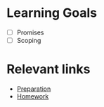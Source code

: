# Learning Goals
- [ ] Promises
- [ ] Scoping

# Relevant links
* [Preparation](preparation.md)
* [Homework](homework.md)
